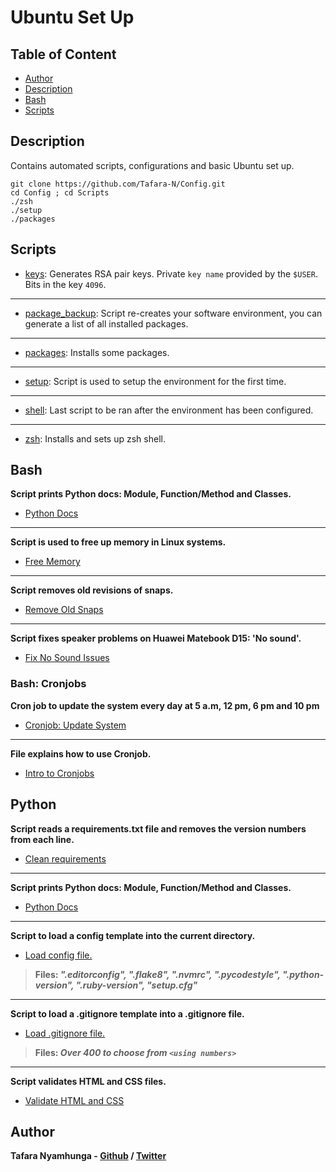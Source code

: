 # Ubuntu Set Up

## Table of Content
- [Author](#author)
- [Description](#description)
- [Bash](#bash)
- [Scripts](#scripts)

## Description

Contains automated scripts, configurations and basic Ubuntu set up.

```shell
git clone https://github.com/Tafara-N/Config.git
cd Config ; cd Scripts
./zsh
./setup
./packages
```

## Scripts

- [keys](keys): Generates RSA pair keys. Private `key name` provided by the `$USER`. Bits in the key `4096`.
____
- [package_backup](package_backup): Script re-creates your software environment, you can generate a list of all installed packages.
____
- [packages](packages): Installs some packages.
____
- [setup](setup): Script is used to setup the environment for the first time.
____
- [shell](shell): Last script to be ran after the environment has been configured.
____
- [zsh](zsh): Installs and sets up zsh shell.

## Bash

**Script prints Python docs: Module, Function/Method and Classes.**

- [Python Docs](Bash/documentation.sh)
____

**Script is used to free up memory in Linux systems.**

- [Free Memory](Bash/free_memory.sh)
____

**Script removes old revisions of snaps.**

- [Remove Old Snaps](Bash/old_snaps.sh)
____

**Script fixes speaker problems on Huawei Matebook D15: 'No sound'.**

- [Fix No Sound Issues](Bash/speakers.sh)

### Bash: Cronjobs

**Cron job to update the system every day at 5 a.m, 12 pm, 6 pm and 10 pm**

- [Cronjob: Update System](Bash/Cronjobs/update.sh)
_____

**File explains how to use Cronjob.**

- [Intro to Cronjobs](Bash/Cronjobs/explanations.sh)

## Python

**Script reads a requirements.txt file and removes the version numbers from each line.**

- [Clean requirements](Python/clean_requirements.py)
_____

**Script prints Python docs: Module, Function/Method and Classes.**

- [Python Docs](Python/documentation.py)
_____

**Script to load a config template into the current directory.**

- [Load config file.](Python/load_config.py)

> **Files: *".editorconfig", ".flake8", ".nvmrc", ".pycodestyle", ".python-version", ".ruby-version", "setup.cfg"***
_____

**Script to load a .gitignore template into a .gitignore file.**

- [Load .gitignore file.](Python/load_gitignore.py)

> **Files: *Over 400 to choose from `<using numbers>`***
_____

**Script validates HTML and CSS files.**

- [Validate HTML and CSS](Python/w3c_validator.py)

## Author

**Tafara Nyamhunga  - [Github](https://github.com/tafara-n) / [Twitter](https://twitter.com/tafaranyamhunga)**
